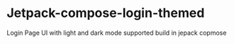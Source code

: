 # Jetpack-compose-login-themed
Login Page UI with light and dark mode supported build in jepack copmose
